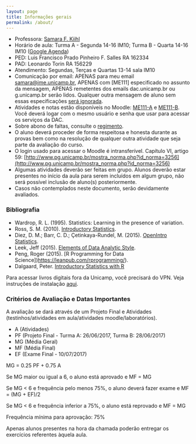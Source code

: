 ```yaml
---
layout: page
title: Informações gerais
permalink: /about/
---
```



* Professora: [Samara F. Kiihl](http://samarafk.github.io/)
 * Horário de aula: Turma A - Segunda 14-16 IM10; Turma B - Quarta 14-16 IM10 ([Google Agenda](https://calendar.google.com/calendar/embed?src=1m675n4lf9uaj4kdi0f7vmtbi8%40group.calendar.google.com&ctz=America/Sao_Paulo
))
 * PED: Luis Francisco Prado Pinheiro F. Salles RA 162334
 * PAD: Leonardo Torin RA 156229
 * Atendimento: Segundas, Terças e Quartas 13-14 sala IM10
 * Comunicação por email: APENAS para meu email samara@ime.unicamp.br, APENAS com [ME111] especificado no assunto da mensagem, APENAS remetentes dos emails dac.unicamp.br ou g.unicamp.br serão lidos. Qualquer outra mensagem de aluno sem essas especificações [será ignorada](images/hqdefault.jpg).
 * Atividades e notas estão disponíveis no Moodle: [ME111-A](http://www.ggte.unicamp.br/eam/course/view.php?id=3619) e [ME111-B](http://www.ggte.unicamp.br/eam/course/view.php?id=3620). Você deverá logar com o mesmo usuário e senha que usar para acessar os serviços da DAC. 
 * Sobre abono de faltas, consulte o [regimento](http://www.dac.unicamp.br/portal/grad/regimento/capitulo_v/secao_x/).
 * O aluno deverá proceder de forma respeitosa e honesta durante as provas bem como na resolução de qualquer outra atividade que seja parte da avaliação do curso.
 * O login usado para acessar o Moodle é intransferível. Capítulo VI, artigo 59: [http://www.pg.unicamp.br/mostra_norma.php?id_norma=3256](http://www.pg.unicamp.br/mostra_norma.php?id_norma=3256)
* Algumas atividades deverão ser feitas em grupo. Alunos deverão estar presentes no início da aula para serem incluídos em algum grupo, não será possível inclusão de aluno(s) posteriormente.
* Casos não contemplados neste documento, serão devidamente avaliados. 

### Bibliografia

* Wardrop, R. L. (1995). Statistics: Learning in the presence of variation.
* Ross, S. M. (2010). [Introductory Statistics](http://www.sciencedirect.com/science/book/9780123743886).
* Diez, D. M.; Barr, C. D.; Çetinkaya-Rundel, M. (2015). [OpenIntro Statistics](https://drive.google.com/file/d/0B-DHaDEbiOGkY1FCdEJFNGV1Ym8/view).
* Leek, Jeff (2015). [Elements of Data Analytic Style](https://leanpub.com/datastyle/).
* Peng, Roger (2015). [R Programming for Data Science])https://leanpub.com/rprogramming/).
* Dalgaard, Peter. [Introductory Statistics with R](http://link.springer.com/book/10.1007%2F978-0-387-79054-1)

Para acessar livros digitais fora da Unicamp, você precisará do VPN. Veja instruções de instalação [aqui](http://www.ccuec.unicamp.br/ccuec/acesso_remoto_vpn).


### Critérios de Avaliação e Datas Importantes
 
A avaliação se dará através de um Projeto Final e Atividades (testinhos/atividades em aula/atividades moodle/laboratórios).

* A (Atividades)
* PF (Projeto Final - Turma A: 26/06/2017, Turma B: 28/06/2017)
* MG (Média Geral)
* MF (Média Final)
* EF (Exame Final - 10/07/2017)

MG = 0.25 PF + 0.75 A

Se MG maior ou igual a 6, o aluno está aprovado e MF = MG

Se MG < 6 e frequência pelo menos 75%, o aluno deverá fazer exame e MF = (MG + EF)/2

Se MG < 6 e frequência inferior a 75%, o aluno está reprovado e MF = MG

Frequência mínima para aprovação: 75% 

Apenas alunos presentes na hora da chamada poderão entregar os exercícios referentes àquela aula.
